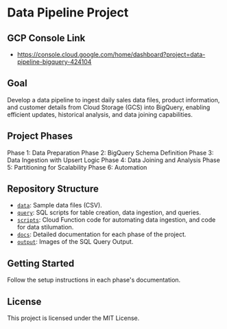 # Data Pipeline Project

## GCP Console Link
- https://console.cloud.google.com/home/dashboard?project=data-pipeline-bigquery-424104

## Goal
Develop a data pipeline to ingest daily sales data files, product information, and customer details from Cloud Storage (GCS) into BigQuery, enabling efficient updates, historical analysis, and data joining capabilities.

## Project Phases
Phase 1: Data Preparation
Phase 2: BigQuery Schema Definition
Phase 3: Data Ingestion with Upsert Logic
Phase 4: Data Joining and Analysis
Phase 5: Partitioning for Scalability
Phase 6: Automation

## Repository Structure
- [`data`](data): Sample data files (CSV).
- [`query`](query): SQL scripts for table creation, data ingestion, and queries.
- [`scripts`](scripts): Cloud Function code for automating data ingestion, and code for data stilumation.
- [`docs`](docs): Detailed documentation for each phase of the project.
- [`output`](output): Images of the SQL Query Output.

## Getting Started
Follow the setup instructions in each phase's documentation.

## License
This project is licensed under the MIT License.
